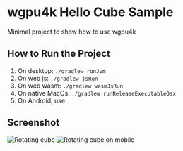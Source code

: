 # wgpu4k Hello Cube Sample

Minimal project to show how to use wgpu4k 

## How to Run the Project

1. On desktop: `./gradlew runJvm`
2. On web js: `./gradlew jsRun`
3. On web wasm: `./gradlew wasmJsRun`
4. On native MacOs: `./gradlew runReleaseExecutableOsx`
5. On Android, use 

## Screenshot
![Rotating cube](https://github.com/wgpu4k/hello-cube/blob/main/catpure.gif?raw=true)
![Rotating cube on mobile](https://github.com/ygdrasil-io/wgpu4k-hello-cube/raw/feature/upgrade-to-preview3/mobile-capture.gif)
